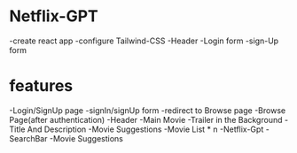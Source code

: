 # Netflix-GPT
-create react app
-configure Tailwind-CSS
-Header
-Login form
-sign-Up form


# features
 -Login/SignUp page
   -signIn/signUp form
   -redirect to Browse page
 -Browse Page(after authentication)
  -Header
  -Main Movie
    -Trailer in the Background
    -Title And Description
    -Movie Suggestions
       -Movie List * n 
  -Netflix-Gpt
     -SearchBar
     -Movie Suggestions     
